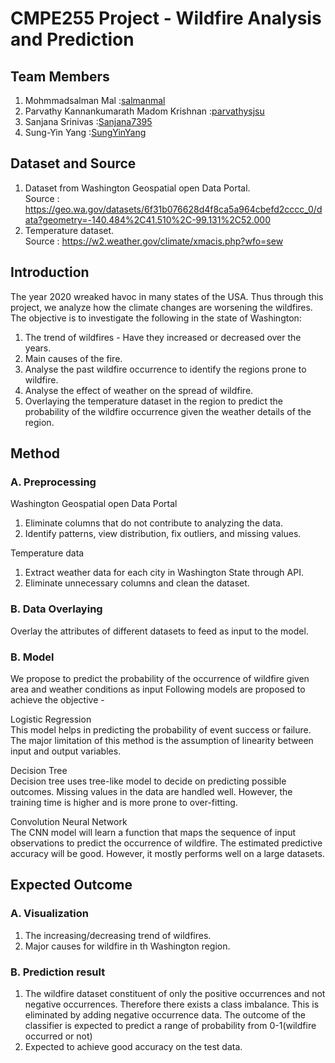 # CMPE255 Project - Wildfire Analysis and Prediction

## Team Members
1. Mohmmadsalman Mal :[salmanmal](https://github.com/salmanmal)
2. Parvathy Kannankumarath Madom Krishnan :[parvathysjsu](https://github.com/parvathysjsu)
3. Sanjana Srinivas :[Sanjana7395](https://github.com/Sanjana7395)
4. Sung-Yin Yang :[SungYinYang](https://github.com/SungYinYang)

## Dataset and Source
1. Dataset from Washington Geospatial open Data Portal.  
Source : https://geo.wa.gov/datasets/6f31b076628d4f8ca5a964cbefd2cccc_0/data?geometry=-140.484%2C41.510%2C-99.131%2C52.000    
2. Temperature dataset.     
Source : https://w2.weather.gov/climate/xmacis.php?wfo=sew

## Introduction
The year 2020 wreaked havoc in many states of the USA. Thus through this project, we analyze 
how the climate changes are worsening the wildfires. The objective is to investigate the 
following in the state of Washington:
1. The trend of wildfires - Have they increased or decreased over the years. 
2. Main causes of the fire.
3. Analyse the past wildfire occurrence to identify the regions prone to wildfire.
4. Analyse the effect of weather on the spread of wildfire.
5. Overlaying the temperature dataset in the region to predict the probability of the wildfire occurrence
given the weather details of the region.

## Method
### A. Preprocessing
Washington Geospatial open Data Portal      
1. Eliminate columns that do not contribute to analyzing the data.
2. Identify patterns, view distribution, fix outliers, and missing values.

Temperature data
1. Extract weather data for each city in Washington State through API.
2. Eliminate unnecessary columns and clean the dataset.

### B. Data Overlaying
Overlay the attributes of different datasets to feed as input to the model.

### B. Model
We propose to predict the probability of the occurrence of wildfire given area and weather 
conditions as input Following models are proposed to achieve the objective - 

Logistic Regression    
This model helps in predicting the probability of event success or failure. The major limitation of
this method is the assumption of linearity between input and output variables. 

Decision Tree       
Decision tree uses tree-like model to decide on predicting possible outcomes. Missing values
in the data are handled well. However, the training time is higher and is more prone to
over-fitting.

Convolution Neural Network      
The CNN model will learn a function that maps the sequence of input observations to predict
the occurrence of wildfire. The estimated predictive accuracy will be good. However, it mostly
performs well on a large datasets.


## Expected Outcome
### A. Visualization
1. The increasing/decreasing trend of wildfires.
2. Major causes for wildfire in th Washington region.

### B. Prediction result
1. The wildfire dataset constituent of only the positive occurrences and not negative occurrences.
Therefore there exists a class imbalance. This is eliminated by adding negative occurrence data.
The outcome of the classifier is expected to predict a range of probability from 0-1(wildfire occurred
or not)
2. Expected to achieve good accuracy on the test data.

